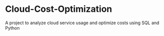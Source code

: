 # Cloud-Cost-Optimization
A project to analyze cloud service usage and optimize costs using SQL and Python
